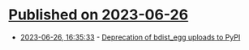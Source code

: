 # [Published on 2023-06-26](index.md)

* [2023-06-26, 16:35:33](https://lobste.rs/s/btitxh/deprecation_bdist_egg_uploads_pypi) - [Deprecation of bdist_egg uploads to PyPI](https://blog.pypi.org/posts/2023-06-26-deprecate-egg-uploads/)
